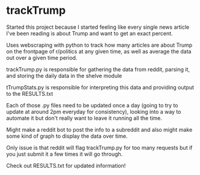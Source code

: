 # trackTrump
Started this project because I started feeling like every single news article I've been reading is about Trump and want to get an exact percent.

Uses webscraping with python to track how many articles are about Trump on the frontpage of r/politics at any given time, as well as average the data out over a given time period.

trackTrump.py is responsible for gathering the data from reddit, parsing it, and storing the daily data in the shelve module

tTrumpStats.py is responsible for interpreting this data and providing output to the RESULTS.txt

Each of those .py files need to be updated once a day (going to try to update at around 2pm everyday for consistency), looking into a way to automate it but don't really want to leave it running all the time.

Might make a reddit bot to post the info to a subreddit and also might make some kind of graph to display the data over time.

Only issue is that reddit will flag trackTrump.py for too many requests but if you just submit it a few times it will go through.

Check out RESULTS.txt for updated information!
